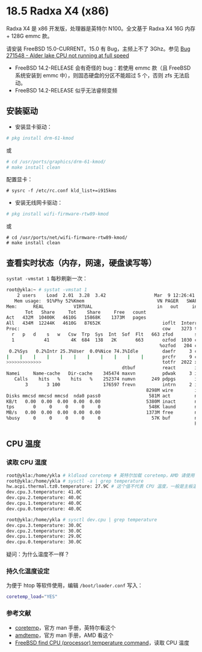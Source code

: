 # 18.5 Radxa X4 (x86)

Radxa X4 是 x86 开发版，处理器是英特尔 N100。全文基于 Radxa X4 16G 内存 + 128G emmc 款。

请安装 FreeBSD 15.0-CURRENT。15.0 有 Bug，主频上不了 3Ghz。参见 [Bug 271548 - Alder lake CPU not running at full speed](https://bugs.freebsd.org/bugzilla/show_bug.cgi?id=271548)

- FreeBSD 14.2-RELEASE 会有奇怪的 bug：若使用 emmc 款（且 FreeBSD 系统安装到 emmc 中），则固态硬盘的分区不能超过 5 个，否则 zfs 无法启动。
- FreeBSD 14.2-RELEASE 似乎无法睿频变频

## 安装驱动

- 安装显卡驱动：

```sh
# pkg install drm-61-kmod
```

或

```sh
# cd /usr/ports/graphics/drm-61-kmod/ 
# make install clean
```

配置显卡：

```
# sysrc -f /etc/rc.conf kld_list+=i915kms
```

- 安装无线网卡驱动：

```sh
# pkg install wifi-firmware-rtw89-kmod
```

或

```
# cd /usr/ports/net/wifi-firmware-rtw89-kmod/ 
# make install clean
```

## 查看实时状态（内存，网速，硬盘读写等）

`systat -vmstat 1` 每秒刷新一次：

```sh
root@ykla:~ # systat -vmstat 1
    2 users    Load  2.01  3.28  3.42                  Mar  9 12:26:41
   Mem usage:  91%Phy 52%Kmem                           VN PAGER   SWAP PAGER
Mem:      REAL           VIRTUAL                        in   out     in   out
       Tot   Share     Tot    Share     Free   count
Act   432M  10400K   4610G   15868K    1373M   pages
All   434M  12244K   4610G   87652K                       ioflt  Interrupts
Proc:                                                     cow    3273 total
  r   p   d    s   w   Csw  Trp  Sys  Int  Sof  Flt   663 zfod        sdhci_pci0
  1           41        4K  684  138   2K       663       ozfod  1030 cpu0:timer
                                                         %ozfod   204 cpu1:timer
 0.2%Sys   0.2%Intr 25.3%User  0.0%Nice 74.3%Idle         daefr     3 cpu2:timer
|    |    |    |    |    |    |    |    |    |    |       prcfr     9 cpu3:timer
>>>>>>>>>>>>>                                             totfr  2022 xhci1 129
                                           dtbuf          react       igc0:rxq0
Namei     Name-cache   Dir-cache    345474 maxvn          pdwak     3 igc0:rxq1
   Calls    hits   %    hits   %    252374 numvn      249 pdpgs       igc0:rxq2
       3       3 100                176597 frevn          intrn     2 igc0:rxq3
                                                    8298M wire        igc0:aq
Disks mmcsd mmcsd mmcsd  nda0 pass0                  581M act         nvme0:admi
KB/t   0.00  0.00  0.00  0.00  0.00                 5380M inact       nvme0:io0
tps       0     0     0     0     0                  548K laund       nvme0:io1
MB/s   0.00  0.00  0.00  0.00  0.00                 1373M free        nvme0:io2
%busy     0     0     0     0     0                   57K buf         nvme0:io3
                                                                      hdac0 140

```

## CPU 温度

### 读取 CPU 温度

```sh
root@ykla:/home/ykla # kldload coretemp # 英特尔加载 coretemp，AMD 请使用 amdtemp
root@ykla:/home/ykla # sysctl -a | grep temperature
hw.acpi.thermal.tz0.temperature: 27.9C # 这个值不代表 CPU 温度，一般是主板温度
dev.cpu.3.temperature: 41.0C
dev.cpu.2.temperature: 40.0C
dev.cpu.1.temperature: 40.0C
dev.cpu.0.temperature: 40.0C
```

```sh
root@ykla:/home/ykla # sysctl dev.cpu | grep temperature
dev.cpu.3.temperature: 30.0C
dev.cpu.2.temperature: 30.0C
dev.cpu.1.temperature: 29.0C
dev.cpu.0.temperature: 30.0C
```

疑问：为什么温度不一样？

### 持久化温度设定

为便于 htop 等软件使用，编辑 `/boot/loader.conf` 写入：

```sh
coretemp_load="YES"
```

### 参考文献

- [coretemp](https://man.freebsd.org/cgi/man.cgi?coretemp)，官方 man 手册，英特尔看这个
- [amdtemp](https://man.freebsd.org/cgi/man.cgi?amdtemp)，官方 man 手册，AMD 看这个
- [FreeBSD find CPU (processor) temperature command](https://www.cyberciti.biz/faq/freebsd-determine-processor-cpu-temperature-command/)，读取 CPU 温度

